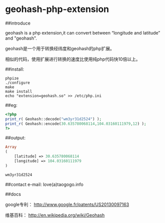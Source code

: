geohash-php-extension
=====
##introduce

geohash is a php extension,it can convert between “longitude and latitude” and "geohash".

geohash是一个用于转换经纬度和geohash的php扩展。

相似的代码，使用扩展进行转换的速度比使用纯php代码快10倍以上。

##install:
```shell
phpize
./configure 
make
make install
echo "extension=geohash.so" >> /etc/php.ini

```
##eg:
```php
<?php
print_r( Geohash::decode("wm3yr31d2524") );
print_r( Geohash::encode(30.635780068114,104.03160111979,12) );
?>
```
##output:
```php
Array
(
    [latitude] => 30.635780068114
    [longitude] => 104.03160111979
)

wm3yr31d2524

```

##contact
e-mail: love(a)taogogo.info

##docs

google专利： http://www.google.fr/patents/US20130097163

维基百科： http://en.wikipedia.org/wiki/Geohash